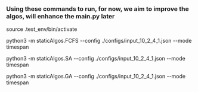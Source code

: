 ### Using these commands to run, for now, we aim to improve the algos, will enhance the main.py later

source .test_env/bin/activate

python3 -m staticAlgos.FCFS --config ./configs/input_10_2_4_1.json --mode timespan

python3 -m staticAlgos.SA --config ./configs/input_10_2_4_1.json --mode timespan

python3 -m staticAlgos.GA --config ./configs/input_10_2_4_1.json --mode timespan
